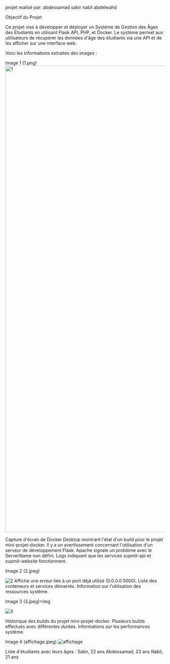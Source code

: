 projet realisé par:
abdessamad sabir 
nabil abdelwahd


 Objectif du Projet

Ce projet vise à développer et déployer un Système de Gestion des Âges des Étudiants en utilisant Flask API, PHP, et Docker. Le système permet aux utilisateurs de récupérer les données d'âge des étudiants via une API et de les afficher sur une interface web.

Voici les informations extraites des images :

Image 1 (1.png)
<img width="1470" alt="1" src="https://github.com/user-attachments/assets/bde347f0-a466-4137-ac10-974b7ef8f92e" />

Capture d'écran de Docker Desktop montrant l'état d'un build pour le projet mini-projet-docker.
Il y a un avertissement concernant l'utilisation d'un serveur de développement Flask.
Apache signale un problème avec le ServerName non défini.
Logs indiquant que les services supmit-api et supmit-website fonctionnent.



Image 2 (2.jpeg)

![2](https://github.com/user-attachments/assets/54f9b552-6048-4251-8a29-d75ff01a41dd)
Affiche une erreur liée à un port déjà utilisé (0.0.0.0:5000).
Liste des conteneurs et services démarrés.
Information sur l'utilisation des ressources système.


Image 3 (3.jpeg)<img 

![3](https://github.com/user-attachments/assets/5ffd8976-9a99-4be0-8711-fbfd4914b373)

Historique des builds du projet mini-projet-docker.
Plusieurs builds effectués avec différentes durées.
Informations sur les performances système.










Image 4 (affichage.jpeg)
![affichage](https://github.com/user-attachments/assets/18b60ec8-1f87-47e7-b87a-8e1febe83e2b)


Liste d'étudiants avec leurs âges :
Sabir, 22 ans
Abdessamad, 23 ans
Nabil, 21 ans





 
